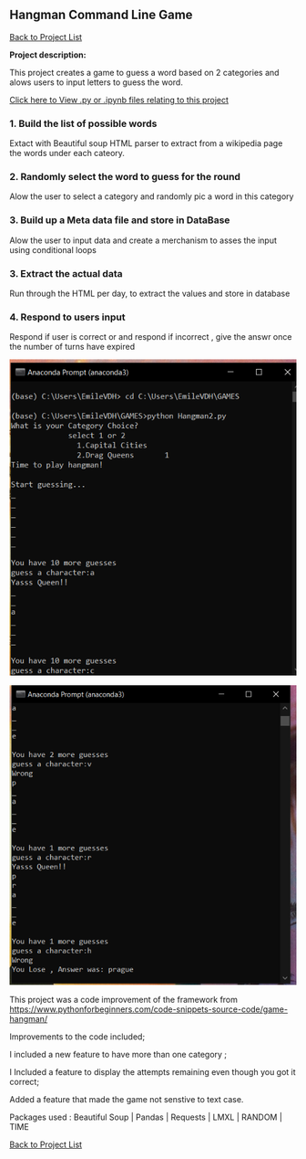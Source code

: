 ## Hangman Command Line Game

[Back to Project List](http://emilevdheyde.github.io/)

**Project description:** 

This project creates a game to guess a word based on 2 categories and alows users to input letters to guess the word.

[Click here to View .py or .ipynb files relating to this project](https://github.com/EmileVdHeyde/My-Python-Projects/tree/master/2.%20Hangman%20Game)

### 1. Build the list of possible words

Extact with Beautiful soup HTML parser to extract from a wikipedia page the words under each cateory.

### 2. Randomly select the word to guess for the round

Alow the user to select a category and randomly pic a word in this category 

### 3. Build up a Meta data file and store in DataBase

Alow the user to input data and create a merchanism to asses the input using conditional loops

### 3. Extract the actual data 

Run through the HTML per day, to extract the values and store in database 

### 4. Respond to users input 

Respond if user is correct or and respond if incorrect , give the answr once the number of turns have expired

![image](images/view1.PNG)

![image](images/view2.PNG)


This project was a code improvement of the framework from 
https://www.pythonforbeginners.com/code-snippets-source-code/game-hangman/

Improvements to the code included; 

I included a new feature to have more than one category ; 

I Included a feature to display the attempts remaining even though you got it correct; 

Added a feature that made the game not senstive to text case. 

Packages used :
Beautiful Soup | Pandas | Requests | LMXL | RANDOM | TIME

[Back to Project List](http://emilevdheyde.github.io/)

